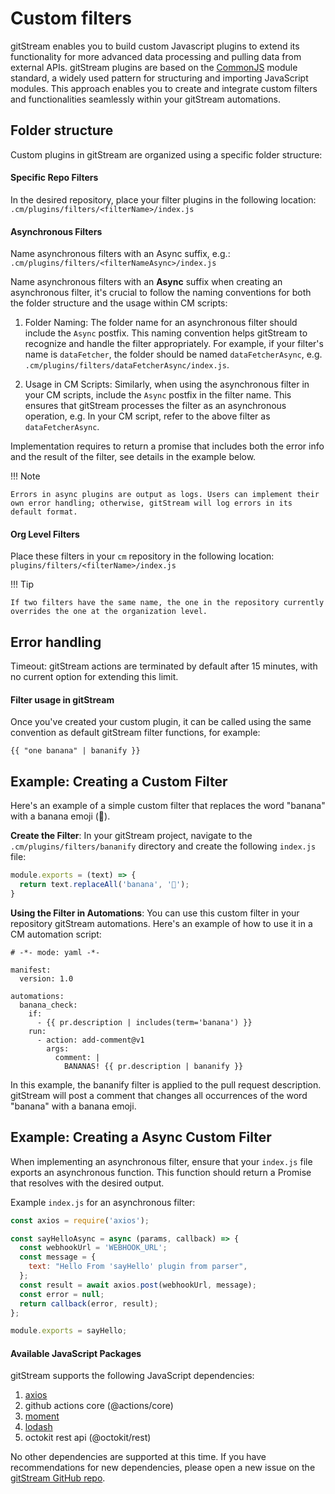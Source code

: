 # Custom filters

gitStream enables you to build custom Javascript plugins to extend its functionality for more advanced data processing and pulling data from external APIs. gitStream plugins are based on the [CommonJS](https://en.wikipedia.org/wiki/CommonJS) module standard, a widely used pattern for structuring and importing JavaScript modules. This approach enables you to create and integrate custom filters and functionalities seamlessly within your gitStream automations.

## Folder structure

Custom plugins in gitStream are organized using a specific folder structure:

#### Specific Repo Filters

In the desired repository, place your filter plugins in the following location:
```.cm/plugins/filters/<filterName>/index.js```

#### Asynchronous Filters

Name asynchronous filters with an Async suffix, e.g.:
```.cm/plugins/filters/<filterNameAsync>/index.js```

Name asynchronous filters with an **Async** suffix when creating an asynchronous filter, it's crucial to follow the naming conventions for both the folder structure and the usage within CM scripts:

1. Folder Naming: The folder name for an asynchronous filter should include the `Async` postfix. This naming convention helps gitStream to recognize and handle the filter appropriately. For example, if your filter's name is `dataFetcher`, the folder should be named `dataFetcherAsync`, e.g. `.cm/plugins/filters/dataFetcherAsync/index.js`.

2. Usage in CM Scripts: Similarly, when using the asynchronous filter in your CM scripts, include the `Async` postfix in the filter name. This ensures that gitStream processes the filter as an asynchronous operation, e.g. In your CM script, refer to the above filter as `dataFetcherAsync`.

Implementation requires to return a promise that includes both the error info and the result of the filter, see details in the example below.

!!! Note

    Errors in async plugins are output as logs. Users can implement their own error handling; otherwise, gitStream will log errors in its default format.

#### Org Level Filters

Place these filters in your `cm` repository in the following location:
```plugins/filters/<filterName>/index.js``` 

!!! Tip

    If two filters have the same name, the one in the repository currently overrides the one at the organization level.

## Error handling

Timeout: gitStream actions are terminated by default after 15 minutes, with no current option for extending this limit.

#### Filter usage in gitStream

Once you've created your custom plugin, it can be called using the same convention as default gitStream filter functions, for example:

```{{ "one banana" | bananify }}```

## Example: Creating a Custom Filter

Here's an example of a simple custom filter that replaces the word "banana" with a banana emoji (🍌).

**Create the Filter**: In your gitStream project, navigate to the `.cm/plugins/filters/bananify` directory and create the following `index.js` file:

```js
module.exports = (text) => {
  return text.replaceAll('banana', '🍌');
}
```

**Using the Filter in Automations**: You can use this custom filter in your repository gitStream automations. Here's an example of how to use it in a CM automation script:

```yaml+jinja
# -*- mode: yaml -*-

manifest:
  version: 1.0

automations:
  banana_check:
    if:
      - {{ pr.description | includes(term='banana') }}
    run:
      - action: add-comment@v1
        args:
          comment: |
            BANANAS! {{ pr.description | bananify }}
```

In this example, the bananify filter is applied to the pull request description. gitStream will post a comment that changes all occurrences of the word "banana" with a banana emoji.

## Example: Creating a Async Custom Filter

When implementing an asynchronous filter, ensure that your `index.js` file exports an asynchronous function. This function should return a Promise that resolves with the desired output.

Example `index.js` for an asynchronous filter:

```js
const axios = require('axios');

const sayHelloAsync = async (params, callback) => {
  const webhookUrl = 'WEBHOOK_URL';
  const message = {
    text: "Hello From 'sayHello' plugin from parser",
  };
  const result = await axios.post(webhookUrl, message);
  const error = null;
  return callback(error, result); 
};

module.exports = sayHello;
```

#### Available JavaScript Packages

gitStream supports the following JavaScript dependencies:

1. [axios](https://github.com/axios/axios)
2. github actions core (@actions/core)
3. [moment](https://github.com/moment/moment)
4. [lodash](https://github.com/lodash/lodash)
5. octokit rest api (@octokit/rest)

No other dependencies are supported at this time. If you have recommendations for new dependencies, please open a new issue on the [gitStream GitHub repo](https://github.com/linear-b/gitstream).
